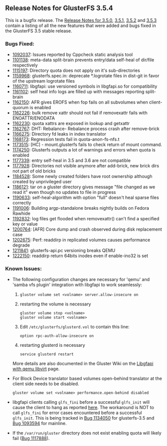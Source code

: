 ## Release Notes for GlusterFS 3.5.4

This is a bugfix release. The [Release Notes for 3.5.0](3.5.0.md),
[3.5.1](3.5.1.md), [3.5.2](3.5.2.md) and [3.5.3](3.5.3.md) contain a listing of
all the new features that were added and bugs fixed in the GlusterFS 3.5 stable
release.

### Bugs Fixed:

- [1092037](https://bugzilla.redhat.com/1092037): Issues reported by Cppcheck static analysis tool
- [1101138](https://bugzilla.redhat.com/1101138): meta-data split-brain prevents entry/data self-heal of dir/file respectively
- [1115197](https://bugzilla.redhat.com/1115197): Directory quota does not apply on it's sub-directories
- [1159968](https://bugzilla.redhat.com/1159968): glusterfs.spec.in: deprecate *.logrotate files in dist-git in favor of the upstream logrotate files
- [1160711](https://bugzilla.redhat.com/1160711): libgfapi: use versioned symbols in libgfapi.so for compatibility
- [1161102](https://bugzilla.redhat.com/1161102): self heal info logs are filled up with messages reporting split-brain
- [1162150](https://bugzilla.redhat.com/1162150): AFR gives EROFS when fop fails on all subvolumes when client-quorum is enabled
- [1162226](https://bugzilla.redhat.com/1162226): bulk remove xattr should not fail if removexattr fails with ENOATTR/ENODATA
- [1162230](https://bugzilla.redhat.com/1162230): quota xattrs are exposed in lookup and getxattr
- [1162767](https://bugzilla.redhat.com/1162767): DHT: Rebalance- Rebalance process crash after remove-brick
- [1166275](https://bugzilla.redhat.com/1166275): Directory fd leaks in index translator
- [1168173](https://bugzilla.redhat.com/1168173): Regression tests fail in quota-anon-fs-nfs.t
- [1173515](https://bugzilla.redhat.com/1173515): [HC] - mount.glusterfs fails to check return of mount command.
- [1174250](https://bugzilla.redhat.com/1174250): Glusterfs outputs a lot of warnings and errors when quota is enabled
- [1177339](https://bugzilla.redhat.com/1177339): entry self-heal in 3.5 and 3.6 are not compatible
- [1177928](https://bugzilla.redhat.com/1177928): Directories not visible anymore after add-brick, new brick dirs not part of old bricks
- [1184528](https://bugzilla.redhat.com/1184528): Some newly created folders have root ownership although created by unprivileged user
- [1186121](https://bugzilla.redhat.com/1186121): tar on a gluster directory gives message "file changed as we read it" even though no updates to file in progress
- [1190633](https://bugzilla.redhat.com/1190633): self-heal-algorithm with option "full" doesn't heal sparse files correctly
- [1191006](https://bugzilla.redhat.com/1191006): Building argp-standalone breaks nightly builds on Fedora Rawhide
- [1192832](https://bugzilla.redhat.com/1192832): log files get flooded when removexattr() can't find a specified key or value
- [1200764](https://bugzilla.redhat.com/1200764): [AFR] Core dump and  crash observed during disk replacement case
- [1202675](https://bugzilla.redhat.com/1202675): Perf:  readdirp in replicated volumes causes performance degrade
- [1211841](https://bugzilla.redhat.com/1211841): glusterfs-api.pc versioning breaks QEMU
- [1222150](https://bugzilla.redhat.com/1222150): readdirp return 64bits inodes even if enable-ino32 is set

### Known Issues:

- The following configuration changes are necessary for 'qemu' and 'samba vfs
  plugin' integration with libgfapi to work seamlessly:

   1. `gluster volume set <volname> server.allow-insecure on`
   2. restarting the volume is necessary

       ~~~
       gluster volume stop <volname>
       gluster volume start <volname>
       ~~~

   3. Edit `/etc/glusterfs/glusterd.vol` to contain this line:

       ~~~
       option rpc-auth-allow-insecure on
       ~~~

   4. restarting glusterd is necessary

       ~~~
       service glusterd restart
       ~~~

   More details are also documented in the Gluster Wiki on the [Libgfapi with qemu libvirt](http://www.gluster.org/community/documentation/index.php/Libgfapi_with_qemu_libvirt) page.

- For Block Device translator based volumes open-behind translator at the
  client side needs to be disabled.

  ~~~
  gluster volume set <volname> performance.open-behind disabled
  ~~~

- libgfapi clients calling `glfs_fini` before a successful `glfs_init` will cause the client to
  hang as reported [here](http://lists.gnu.org/archive/html/gluster-devel/2014-04/msg00179.html).
  The workaround is NOT to call `glfs_fini` for error cases encountered before a successful
  `glfs_init`. This is being tracked in [Bug 1134050](https://bugzilla.redhat.com/1134050) for
  glusterfs-3.5 and [Bug 1093594](https://bugzilla.redhat.com/1093594) for mainline.

- If the `/var/run/gluster` directory does not exist enabling quota will likely
  fail ([Bug 1117888](https://bugzilla.redhat.com/show_bug.cgi?id=1117888)).

